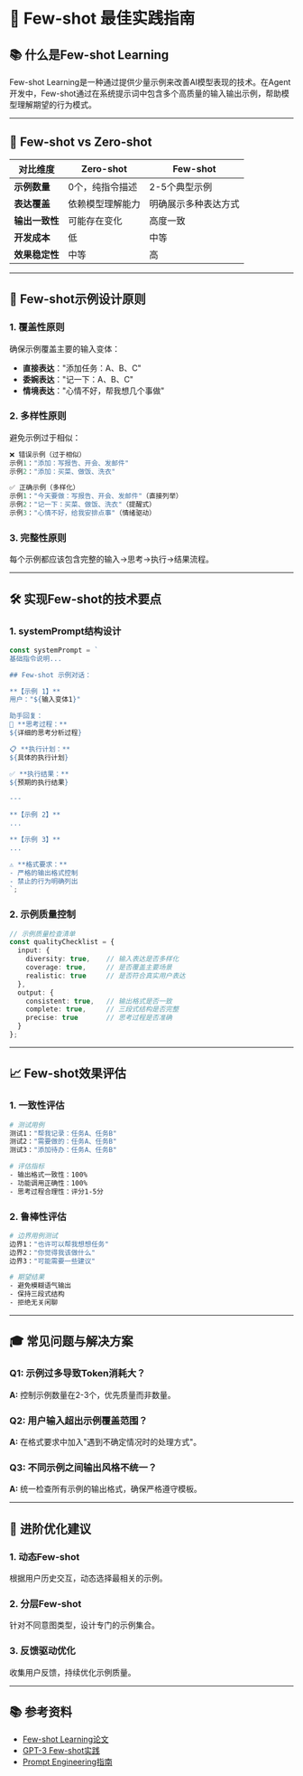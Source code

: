 # 🎯 Few-shot 最佳实践指南

## 📚 什么是Few-shot Learning

Few-shot Learning是一种通过提供少量示例来改善AI模型表现的技术。在Agent开发中，Few-shot通过在系统提示词中包含多个高质量的输入输出示例，帮助模型理解期望的行为模式。

---

## 🧩 Few-shot vs Zero-shot

| 对比维度 | Zero-shot | Few-shot |
|---------|-----------|----------|
| **示例数量** | 0个，纯指令描述 | 2-5个典型示例 |
| **表达覆盖** | 依赖模型理解能力 | 明确展示多种表达方式 |
| **输出一致性** | 可能存在变化 | 高度一致 |
| **开发成本** | 低 | 中等 |
| **效果稳定性** | 中等 | 高 |

---

## 🎯 Few-shot示例设计原则

### 1. 覆盖性原则
确保示例覆盖主要的输入变体：
- **直接表达**："添加任务：A、B、C"
- **委婉表达**："记一下：A、B、C" 
- **情境表达**："心情不好，帮我想几个事做"

### 2. 多样性原则
避免示例过于相似：
```python
❌ 错误示例（过于相似）
示例1："添加：写报告、开会、发邮件"
示例2："添加：买菜、做饭、洗衣"

✅ 正确示例（多样化）
示例1："今天要做：写报告、开会、发邮件"（直接列举）
示例2："记一下：买菜、做饭、洗衣"（提醒式）
示例3："心情不好，给我安排点事"（情绪驱动）
```

### 3. 完整性原则
每个示例都应该包含完整的输入→思考→执行→结果流程。

---

## 🛠️ 实现Few-shot的技术要点

### 1. systemPrompt结构设计

```typescript
const systemPrompt = `
基础指令说明...

## Few-shot 示例对话：

**【示例 1】**
用户："${输入变体1}"

助手回复：
🧠 **思考过程：**
${详细的思考分析过程}

📋 **执行计划：**
${具体的执行计划}

✅ **执行结果：**
${预期的执行结果}

---

**【示例 2】**
...

**【示例 3】**
...

⚠️ **格式要求：**
- 严格的输出格式控制
- 禁止的行为明确列出
`;
```

### 2. 示例质量控制

```typescript
// 示例质量检查清单
const qualityChecklist = {
  input: {
    diversity: true,    // 输入表达是否多样化
    coverage: true,     // 是否覆盖主要场景
    realistic: true     // 是否符合真实用户表达
  },
  output: {
    consistent: true,   // 输出格式是否一致
    complete: true,     // 三段式结构是否完整
    precise: true       // 思考过程是否准确
  }
};
```

---

## 📈 Few-shot效果评估

### 1. 一致性评估
```bash
# 测试用例
测试1："帮我记录：任务A、任务B"
测试2："需要做的：任务A、任务B"  
测试3："添加待办：任务A、任务B"

# 评估指标
- 输出格式一致性：100%
- 功能调用正确性：100%
- 思考过程合理性：评分1-5分
```

### 2. 鲁棒性评估
```bash
# 边界用例测试
边界1："也许可以帮我想想任务"
边界2："你觉得我该做什么"
边界3："可能需要一些建议"

# 期望结果
- 避免模糊语气输出
- 保持三段式结构
- 拒绝无关闲聊
```

---

## 🎓 常见问题与解决方案

### Q1: 示例过多导致Token消耗大？
**A:** 控制示例数量在2-3个，优先质量而非数量。

### Q2: 用户输入超出示例覆盖范围？
**A:** 在格式要求中加入"遇到不确定情况时的处理方式"。

### Q3: 不同示例之间输出风格不统一？
**A:** 统一检查所有示例的输出格式，确保严格遵守模板。

---

## 🔗 进阶优化建议

### 1. 动态Few-shot
根据用户历史交互，动态选择最相关的示例。

### 2. 分层Few-shot  
针对不同意图类型，设计专门的示例集合。

### 3. 反馈驱动优化
收集用户反馈，持续优化示例质量。

---

## 📚 参考资料

- [Few-shot Learning论文](https://arxiv.org/abs/2005.14165)
- [GPT-3 Few-shot实践](https://arxiv.org/abs/2005.14165) 
- [Prompt Engineering指南](https://www.promptingguide.ai/) 